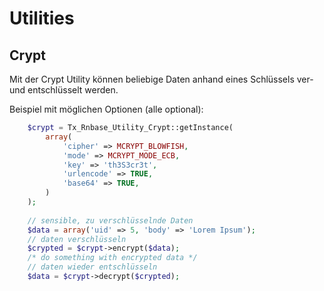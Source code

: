 Utilities
=========


Crypt
-----

Mit der Crypt Utility können beliebige Daten anhand eines Schlüssels 
ver- und entschlüsselt werden.

Beispiel mit möglichen Optionen (alle optional):
```php
	$crypt = Tx_Rnbase_Utility_Crypt::getInstance(
		array(
			'cipher' => MCRYPT_BLOWFISH,
			'mode' => MCRYPT_MODE_ECB,
			'key' => 'th3S3cr3t',
			'urlencode' => TRUE,
			'base64' => TRUE,
		)
	);
	
	// sensible, zu verschlüsselnde Daten
	$data = array('uid' => 5, 'body' => 'Lorem Ipsum');
	// daten verschlüsseln
	$crypted = $crypt->encrypt($data);
	/* do something with encrypted data */
	// daten wieder entschlüsseln
	$data = $crypt->decrypt($crypted);
```
